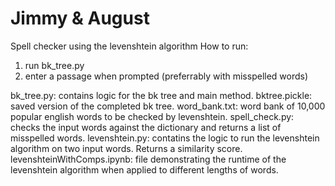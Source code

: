 # Jimmy & August

Spell checker using the levenshtein algorithm
How to run:
1. run bk_tree.py
2. enter a passage when prompted (preferrably with misspelled words)

bk_tree.py: contains logic for the bk tree and main method. 
bktree.pickle: saved version of the completed bk tree. 
word_bank.txt: word bank of 10,000 popular english words to be checked by levenshtein. 
spell_check.py: checks the input words against the dictionary and returns a list of misspelled words. 
levenshtein.py: contatins the logic to run the levenshtein algorithm on two input words. Returns a similarity score.  
levenshteinWithComps.ipynb: file demonstrating the runtime of the levenshtein algorithm when applied to different lengths of words. 


